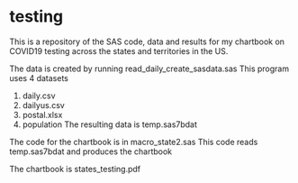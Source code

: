 # testing
This is a repository of the SAS code, data and results for my chartbook on COVID19 testing across the states and territories in the US. 

The data is created by running read_daily_create_sasdata.sas
This program uses 4 datasets
1. daily.csv
2. dailyus.csv
3. postal.xlsx
4. population
The resulting data is temp.sas7bdat


The code for the chartbook is in macro_state2.sas
This code reads temp.sas7bdat and produces the chartbook

The chartbook is states_testing.pdf

